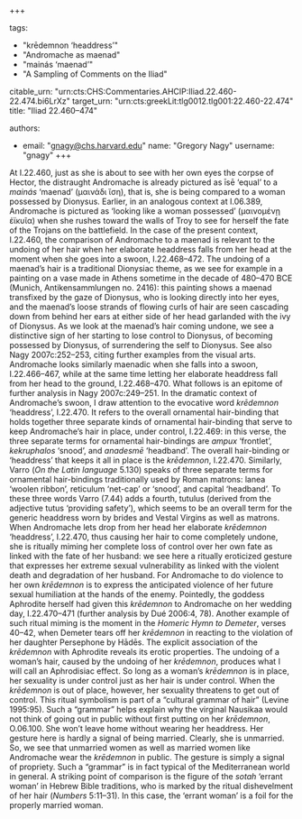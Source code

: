 +++

tags:
- "krēdemnon ‘headdress’"
- "Andromache as maenad"
- "mainás ‘maenad’"
- "A Sampling of Comments on the Iliad"

citable_urn: "urn:cts:CHS:Commentaries.AHCIP:Iliad.22.460-22.474.bi6LrXz"
target_urn: "urn:cts:greekLit:tlg0012.tlg001:22.460-22.474"
title: "Iliad 22.460–474"

authors:
- email: "gnagy@chs.harvard.edu"
  name: "Gregory Nagy"
  username: "gnagy"
+++

<p>At I.22.460, just as she is about to see with her own eyes the corpse of Hector, the distraught Andromache is already pictured as īsē ‘equal’ to a <em>mainás</em> ‘maenad’ (μαινάδι ἴση), that is, she is being compared to a woman possessed by Dionysus. Earlier, in an analogous context at I.06.389, Andromache is pictured as ‘looking like a woman possessed’ (μαινομένῃ ἐϊκυῖα) when she rushes toward the walls of Troy to see for herself the fate of the Trojans on the battlefield. In the case of the present context, I.22.460, the comparison of Andromache to a maenad is relevant to the undoing of her hair when her elaborate headdress falls from her head at the moment when she goes into a swoon, I.22.468–472. The undoing of a maenad’s hair is a traditional Dionysiac theme, as we see for example in a painting on a vase made in Athens sometime in the decade of 480–470 BCE (Munich, Antikensammlungen no. 2416): this painting shows a maenad transfixed by the gaze of Dionysus, who is looking directly into her eyes, and the maenad’s loose strands of flowing curls of hair are seen cascading down from behind her ears at either side of her head garlanded with the ivy of Dionysus. As we look at the maenad’s hair coming undone, we see a distinctive sign of her starting to lose control to Dionysus, of becoming possessed by Dionysus, of surrendering the self to Dionysus. See also Nagy 2007c:252–253, citing further examples from the visual arts. Andromache looks similarly maenadic when she falls into a swoon, I.22.466–467, while at the same time letting her elaborate headdress fall from her head to the ground, I.22.468–470. What follows is an epitome of further analysis in Nagy 2007c:249–251. In the dramatic context of Andromache’s swoon, I draw attention to the evocative word <em>krēdemnon</em> ‘headdress’, I.22.470. It refers to the overall ornamental hair-binding that holds together three separate kinds of ornamental hair-binding that serve to keep Andromache’s hair in place, under control, I.22.469: in this verse, the three separate terms for ornamental hair-bindings are <em>ampux</em> ‘frontlet’, <em>kekruphalos</em> ‘snood’, and <em>anadesmē</em> ‘headband’. The overall hair-binding or ‘headdress’ that keeps it all in place is the <em>krēdemnon</em>, I.22.470. Similarly, Varro (<em>On the Latin language</em> 5.130) speaks of three separate terms for ornamental hair-bindings traditionally used by Roman matrons: lanea ‘woolen ribbon’, reticulum ‘net-cap’ or ‘snood’, and capital ‘headband’. To these three words Varro (7.44) adds a fourth, tutulus (derived from the adjective tutus ‘providing safety’), which seems to be an overall term for the generic headdress worn by brides and Vestal Virgins as well as matrons. When Andromache lets drop from her head her elaborate <em>krēdemnon</em> ‘headdress’, I.22.470, thus causing her hair to come completely undone, she is ritually miming her complete loss of control over her own fate as linked with the fate of her husband: we see here a ritually eroticized gesture that expresses her extreme sexual vulnerability as linked with the violent death and degradation of her husband. For Andromache to do violence to her own <em>krēdemnon</em> is to express the anticipated violence of her future sexual humiliation at the hands of the enemy. Pointedly, the goddess Aphrodite herself had given this <em>krēdemnon</em> to Andromache on her wedding day, I.22.470–471 (further analysis by Dué 2006:4, 78). Another example of such ritual miming is the moment in the <em>Homeric Hymn to Demeter</em>, verses 40–42, when Demeter tears off her <em>krēdemnon</em> in reacting to the violation of her daughter Persephone by Hādēs. The explicit association of the <em>krēdemnon</em> with Aphrodite reveals its erotic properties. The undoing of a woman’s hair, caused by the undoing of her <em>krēdemnon</em>, produces what I will call an Aphrodisiac effect. So long as a woman’s <em>krēdemnon</em> is in place, her sexuality is under control just as her hair is under control. When the <em>krēdemnon</em> is out of place, however, her sexuality threatens to get out of control. This ritual symbolism is part of a “cultural grammar of hair” (Levine 1995:95). Such a “grammar” helps explain why the virginal Nausikaa would not think of going out in public without first putting on her <em>krēdemnon</em>, O.06.100. She won’t leave home without wearing her headdress. Her gesture here is hardly a signal of being married. Clearly, she is unmarried. So, we see that unmarried women as well as married women like Andromache wear the <em>krēdemnon</em> in public. The gesture is simply a signal of propriety. Such a “grammar” is in fact typical of the Mediterranean world in general. A striking point of comparison is the figure of the <em>sotah</em> ‘errant woman’ in Hebrew Bible traditions, who is marked by the ritual dishevelment of her hair (<em>Numbers</em> 5:11–31). In this case, the ‘errant woman’ is a foil for the properly married woman.  </p>